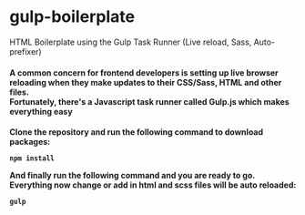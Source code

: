 # gulp-boilerplate
HTML Boilerplate using the Gulp Task Runner (Live reload, Sass, Auto-prefixer)

<h4>A common concern for frontend developers is setting up live browser reloading when they make updates to their CSS/Sass, HTML and other files. <br> Fortunately, there's a Javascript task runner called Gulp.js which makes everything easy<h4>
  
<p>Clone the repository and run the following command to download packages:</p>
<code>npm install</code>
<br>
<p>And finally run the following command and you are ready to go. Everything now change or add in html and scss files will be auto reloaded:</p>
<code>gulp</code>
